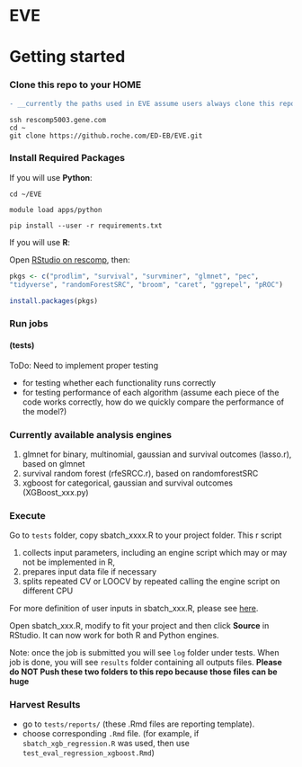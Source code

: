 # EVE


# Getting started


### Clone this repo to your HOME

```diff
- __currently the paths used in EVE assume users always clone this repo to your unix HOME__
```

```console
ssh rescomp5003.gene.com
cd ~
git clone https://github.roche.com/ED-EB/EVE.git
```


### Install Required Packages

If you will use **Python**:

```console
cd ~/EVE

module load apps/python

pip install --user -r requirements.txt
```

If you will use **R**:

Open [RStudio on rescomp](http://rescomp5105.gene.com:8080), then:

```r
pkgs <- c("prodlim", "survival", "survminer", "glmnet", "pec", 
"tidyverse", "randomForestSRC", "broom", "caret", "ggrepel", "pROC")

install.packages(pkgs)
```


### Run jobs

#### (tests)

ToDo: Need to implement proper testing


  - for testing whether each functionality runs correctly
  - for testing performance of each algorithm (assume each piece of the code works correctly, 
  how do we quickly compare the performance of the model?)
  

### Currently available analysis engines

1. glmnet for binary, multinomial, gaussian and survival outcomes (lasso.r), based on glmnet
2. survival random forest (rfeSRCC.r), based on randomforestSRC
3. xgboost for categorical, gaussian and survival outcomes (XGBoost_xxx.py)

### Execute

Go to `tests` folder, copy sbatch_xxxx.R to your project folder. This r script 
1. collects input parameters, including an engine script which may or may not be implemented in R, 
2. prepares input data file if necessary
3. splits repeated CV or LOOCV by repeated calling the engine script on different CPU

For more definition of user inputs in sbatch_xxx.R, please see [here](https://docs.google.com/spreadsheets/d/1OAmZDae7MF9NXBBwR6YpHjLxbUVFbFw7_y6HzFJegHY/edit#gid=0).

Open sbatch_xxx.R, modify to fit your project and then click **Source** in RStudio. 
It can now work for both R and Python engines. 

Note: once the job is submitted you will see `log` folder under tests. 
When job is done, you will see `results` folder containing all outputs files. 
**Please do NOT Push these two folders to this repo because those files can be huge**

### Harvest Results

  - go to `tests/reports/` (these .Rmd files are reporting template).
  - choose corresponding `.Rmd` file. 
  (for example, if `sbatch_xgb_regression.R` was used, 
  then use `test_eval_regression_xgboost.Rmd`)
